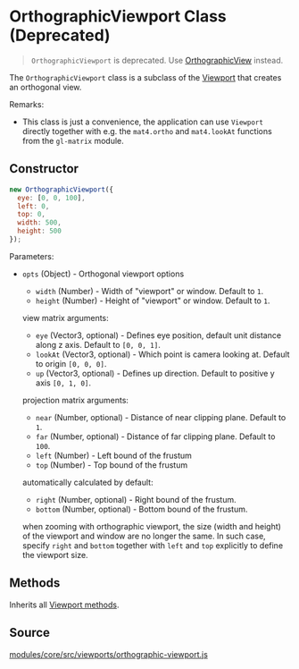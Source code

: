 # OrthographicViewport Class (Deprecated)

> `OrthographicViewport` is deprecated. Use [OrthographicView](/docs/api-reference/orthographic-view.md) instead.

The `OrthographicViewport` class is a subclass of the [Viewport](/docs/api-reference/viewport.md) that creates an orthogonal view.

Remarks:

* This class is just a convenience, the application can use `Viewport` directly together with e.g. the `mat4.ortho` and `mat4.lookAt` functions from the `gl-matrix` module.


## Constructor

```js
new OrthographicViewport({
  eye: [0, 0, 100],
  left: 0,
  top: 0,
  width: 500,
  height: 500
});
```

Parameters:

* `opts` (Object) - Orthogonal viewport options

  + `width` (Number) - Width of "viewport" or window. Default to `1`.
  + `height` (Number) - Height of "viewport" or window. Default to `1`.

  view matrix arguments:

  + `eye` (Vector3, optional) - Defines eye position, default unit distance along z axis.
    Default to `[0, 0, 1]`.
  + `lookAt` (Vector3, optional) - Which point is camera looking at. Default to origin `[0, 0, 0]`.
  + `up` (Vector3, optional) - Defines up direction. Default to positive y axis `[0, 1, 0]`.

  projection matrix arguments:

  + `near` (Number, optional) - Distance of near clipping plane. Default to `1`.
  + `far` (Number, optional) - Distance of far clipping plane. Default to `100`.
  + `left` (Number) - Left bound of the frustum
  + `top` (Number) - Top bound of the frustum

  automatically calculated by default:

  + `right` (Number, optional) - Right bound of the frustum.
  + `bottom` (Number, optional) - Bottom bound of the frustum.

  when zooming with orthographic viewport, the size (width and height) of the viewport and window are no longer the same. In such case, specify `right` and `bottom` together with `left` and `top` explicitly to define the viewport size.

## Methods

Inherits all [Viewport methods](/docs/api-reference/viewport.md#methods).


## Source

[modules/core/src/viewports/orthographic-viewport.js](https://github.com/uber/deck.gl/blob/5.3-release/modules/core/src/viewports/orthographic-viewport.js)
